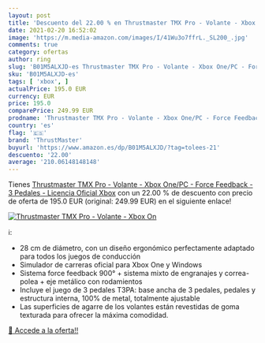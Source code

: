 ```yaml
---
layout: post
title: 'Descuento del 22.00 % en Thrustmaster TMX Pro - Volante - Xbox On'
date: 2021-02-20 16:52:02
image: 'https://m.media-amazon.com/images/I/41Wu3o7ffrL._SL200_.jpg'
comments: true
category: ofertas
author: ring
slug: 'B01M5ALXJD-es Thrustmaster TMX Pro - Volante - Xbox One/PC - Force...'
sku: 'B01M5ALXJD-es'
tags: [ 'xbox', ]
actualPrice: 195.0 EUR
currency: EUR
price: 195.0
comparePrice: 249.99 EUR
prodname: 'Thrustmaster TMX Pro - Volante - Xbox One/PC - Force Feedback - 3 Pedales - Licencia Oficial Xbox'
country: 'es'
flag: '🇪🇸'
brand: 'ThrustMaster'
buyurl: 'https://www.amazon.es/dp/B01M5ALXJD/?tag=tolees-21'
descuento: '22.00'
average: '210.06148148148'
---
```


Tienes [Thrustmaster TMX Pro - Volante - Xbox One/PC - Force Feedback - 3 Pedales - Licencia Oficial Xbox](https://www.amazon.es/dp/B01M5ALXJD/?tag=tolees-21) con un 22.00 % de descuento con precio de oferta de 195.0 EUR (original: 249.99 EUR) en el siguiente enlace!

[![Thrustmaster TMX Pro - Volante - Xbox On](https://m.media-amazon.com/images/I/41Wu3o7ffrL._SL200_.jpg)](https://www.amazon.es/dp/B01M5ALXJD/?tag=tolees-21)

ℹ️:

- 28 cm de diámetro, con un diseño ergonómico perfectamente adaptado para todos los juegos de conducción
- Simulador de carreras oficial para Xbox One y Windows
- Sistema force feedback 900° + sistema mixto de engranajes y correa-polea + eje metálico con rodamientos
- Incluye el juego de 3 pedales T3PA: base ancha de 3 pedales, pedales y estructura interna, 100% de metal, totalmente ajustable
- Las superficies de agarre de los volantes están revestidas de goma texturada para ofrecer la máxima comodidad.

[🛒 Accede a la oferta!!](https://www.amazon.es/dp/B01M5ALXJD/?tag=tolees-21)
